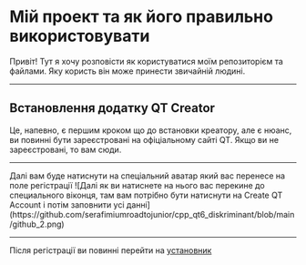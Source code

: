 <h1>Мій проект та як його правильно використовувати</h1>
Привіт! Тут я хочу розповісти як користуватися моїм репозиторієм та файлами.
Яку користь він може принести звичайній людині.
<hr>

<h2>Встановлення додатку QT Creator</h2>
Це, напевно, є першим кроком що до встановки креатору, але є нюанс, ви повинні бути зареєстровані на офіціальному сайті QT. Якщо ви не зареєстровані, то вам <a href="https://www.qt.io/" style="text-decoration: none;">сюди</a>.
<hr>
Далі вам буде натиснути на спеціальний аватар який вас перенесе на поле регістрації
![Далі як ви натиснете на нього вас перекине до специального віконця, там вам потрібно бути натиснути на Create QT Account і потім заповнити усі данні](https://github.com/serafimiumroadtojunior/cpp_qt6_diskriminant/blob/main/github_2.png)
<hr>
Після регістрації ви повинні перейти на <a href="https://www.qt.io/download-qt-installer-oss?hsCtaTracking=99d9dd4f-5681-48d2-b096-470725510d34%7C074ddad0-fdef-4e53-8aa8-5e8a876d6ab4">установник</a>

```
```
